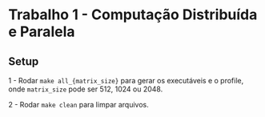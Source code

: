 # Trabalho 1 - Computação Distribuída e Paralela

## Setup

1 - Rodar `make all_{matrix_size}` para gerar os executáveis e o profile, onde `matrix_size` pode ser 512, 1024 ou 2048.

2 - Rodar `make clean` para limpar arquivos.
